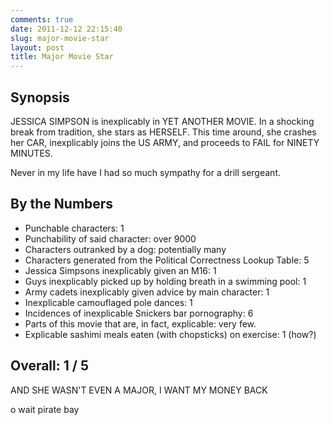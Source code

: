 ```yaml
---
comments: true
date: 2011-12-12 22:15:40
slug: major-movie-star
layout: post
title: Major Movie Star
---
```


## Synopsis

JESSICA SIMPSON is inexplicably in YET ANOTHER MOVIE.  In a shocking break from tradition, she stars as HERSELF.  This time around, she crashes her CAR, inexplicably joins the US ARMY, and proceeds to FAIL for NINETY MINUTES.

Never in my life have I had so much sympathy for a drill sergeant.

## By the Numbers

  * Punchable characters: 1
  * Punchability of said character: over 9000
  * Characters outranked by a dog: potentially many
  * Characters generated from the Political Correctness Lookup Table: 5
  * Jessica Simpsons inexplicably given an M16: 1
  * Guys inexplicably picked up by holding breath in a swimming pool: 1
  * Army cadets inexplicably given advice by main character: 1
  * Inexplicable camouflaged pole dances: 1
  * Incidences of inexplicable Snickers bar pornography: 6
  * Parts of this movie that are, in fact, explicable: very few.
  * Explicable sashimi meals eaten (with chopsticks) on exercise: 1 (how?)

## Overall: 1 / 5

AND SHE WASN'T EVEN A MAJOR, I WANT MY MONEY BACK

o wait pirate bay
